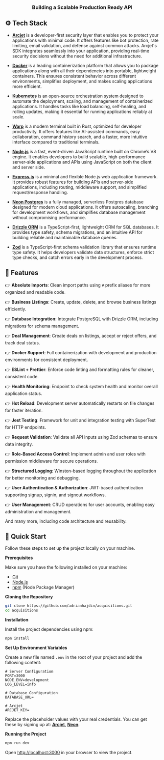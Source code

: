 </div>
    <h3 align="center">Building a Scalable Production Ready API</h3>
</div>

## <a name="tech-stack">⚙️ Tech Stack</a>

- **[Arcjet](https://jsm.dev/dops25-arcjet)** is a developer-first security layer that enables you to protect your applications with minimal code. It offers features like bot protection, rate limiting, email validation, and defense against common attacks. Arcjet's SDK integrates seamlessly into your application, providing real-time security decisions without the need for additional infrastructure.


- **[Docker](https://www.docker.com/)** is a leading containerization platform that allows you to package applications along with all their dependencies into portable, lightweight containers. This ensures consistent behavior across different environments, simplifies deployment, and makes scaling applications more efficient.  

- **[Kubernetes](https://kubernetes.io/)** is an open-source orchestration system designed to automate the deployment, scaling, and management of containerized applications. It handles tasks like load balancing, self-healing, and rolling updates, making it essential for running applications reliably at scale.  

- **[Warp](https://jsm.dev/dops25-warp)** is a modern terminal built in Rust, optimized for developer productivity. It offers features like AI-assisted commands, easy collaboration, command history search, and a faster, more intuitive interface compared to traditional terminals.  

- **[Node.js](https://nodejs.org/)** is a fast, event-driven JavaScript runtime built on Chrome’s V8 engine. It enables developers to build scalable, high-performance server-side applications and APIs using JavaScript on both the client and server side.  

- **[Express.js](https://expressjs.com/)** is a minimal and flexible Node.js web application framework. It provides robust features for building APIs and server-side applications, including routing, middleware support, and simplified request/response handling.  

- **[Neon Postgres](https://jsm.dev/dops25-neon)** is a fully managed, serverless Postgres database designed for modern cloud applications. It offers autoscaling, branching for development workflows, and simplifies database management without compromising performance.  

- **[Drizzle ORM](https://orm.drizzle.team/)** is a TypeScript-first, lightweight ORM for SQL databases. It provides type safety, schema migrations, and an intuitive API for building reliable and maintainable database queries.  

- **[Zod](https://zod.dev/)** is a TypeScript-first schema validation library that ensures runtime type safety. It helps developers validate data structures, enforce strict type checks, and catch errors early in the development process.  

## <a name="features">🔋 Features</a>

👉 **Absolute Imports**: Clean import paths using `#` prefix aliases for more organized and readable code.  

👉 **Business Listings**: Create, update, delete, and browse business listings efficiently.  

👉 **Database Integration**: Integrate PostgreSQL with Drizzle ORM, including migrations for schema management.  

👉 **Deal Management**: Create deals on listings, accept or reject offers, and track deal status.  

👉 **Docker Support**: Full containerization with development and production environments for consistent deployment.  

👉 **ESLint + Prettier**: Enforce code linting and formatting rules for cleaner, consistent code.  

👉 **Health Monitoring**: Endpoint to check system health and monitor overall application status.  

👉 **Hot Reload**: Development server automatically restarts on file changes for faster iteration.  

👉 **Jest Testing**: Framework for unit and integration testing with SuperTest for HTTP endpoints.  

👉 **Request Validation**: Validate all API inputs using Zod schemas to ensure data integrity.  

👉 **Role-Based Access Control**: Implement admin and user roles with permission middleware for secure operations.  

👉 **Structured Logging**: Winston-based logging throughout the application for better monitoring and debugging.  

👉 **User Authentication & Authorization**: JWT-based authentication supporting signup, signin, and signout workflows.  

👉 **User Management**: CRUD operations for user accounts, enabling easy administration and management.


And many more, including code architecture and reusability.

## <a name="quick-start">🤸 Quick Start</a>

Follow these steps to set up the project locally on your machine.

**Prerequisites**

Make sure you have the following installed on your machine:

- [Git](https://git-scm.com/)
- [Node.js](https://nodejs.org/en)
- [npm](https://www.npmjs.com/) (Node Package Manager)

**Cloning the Repository**

```bash
git clone https://github.com/adrianhajdin/acquisitions.git
cd acquisitions
```

**Installation**

Install the project dependencies using npm:

```bash
npm install
```

**Set Up Environment Variables**

Create a new file named `.env` in the root of your project and add the following content:

```env
# Server Configuration
PORT=3000
NODE_ENV=development
LOG_LEVEL=info

# Database Configuration
DATABASE_URL=

# Arcjet
ARCJET_KEY=
```

Replace the placeholder values with your real credentials. You can get these by signing up at: [**Arcjet**](https://jsm.dev/dops25-arcjet), [**Neon**](https://jsm.dev/dops25-neon).

**Running the Project**

```bash
npm run dev
```

Open [http://localhost:3000](http://localhost:3000) in your browser to view the project.
